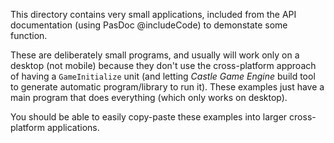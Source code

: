 This directory contains very small applications, included from the API documentation (using PasDoc @includeCode) to demonstate some function.

These are deliberately small programs, and usually will work only on a desktop (not mobile) because they don't use the cross-platform approach of having a `GameInitialize` unit (and letting _Castle Game Engine_ build tool to generate automatic program/library to run it). These examples just have a main program that does everything (which only works on desktop).

You should be able to easily copy-paste these examples into larger cross-platform applications.
